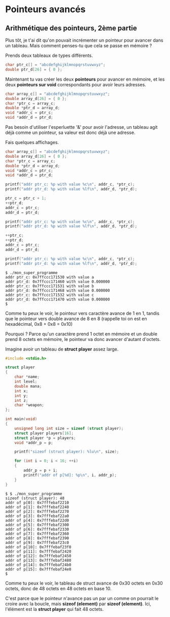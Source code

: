 # Pointeurs avancés

## Arithmétique des pointeurs, 2ème partie

Plus tôt, je t'ai dit qu'on pouvait incrémenter un pointeur pour avancer dans un
tableau. Mais comment penses-tu que cela se passe en mémoire ?

Prends deux tableaux de types différents.

```c
char ptr_c[] = "abcdefghijklmnopqrstuvwxyz";
double ptr_d[26] = { 0 };
```

Maintenant tu vas créer les deux **pointeurs** pour avancer en mémoire, et les
deux **pointeurs sur void** correspondants pour avoir leurs adresses.

```c
char array_c[] = "abcdefghijklmnopqrstuvwxyz";
double array_d[26] = { 0 };
char *ptr_c = array_c;
double *ptr_d = array_d;
void *addr_c = ptr_c;
void *addr_d = ptr_d;

```

Pas besoin d'utiliser l'esperluette '&' pour avoir l'adresse, un tableau agit
déjà comme un pointeur, sa valeur est donc déjà une adresse.

Fais quelques affichages.

```c
char array_c[] = "abcdefghijklmnopqrstuvwxyz";
double array_d[26] = { 0 };
char *ptr_c = array_c;
double *ptr_d = array_d;
void *addr_c = ptr_c;
void *addr_d = ptr_d;

printf("addr ptr_c: %p with value %c\n", addr_c, *ptr_c);
printf("addr ptr_d: %p with value %lf\n", addr_d, *ptr_d);

ptr_c = ptr_c + 1;
++ptr_d;
addr_c = ptr_c;
addr_d = ptr_d;

printf("addr ptr_c: %p with value %c\n", addr_c, *ptr_c);
printf("addr ptr_d: %p with value %lf\n", addr_d, *ptr_d);

++ptr_c;
++ptr_d;
addr_c = ptr_c;
addr_d = ptr_d;

printf("addr ptr_c: %p with value %c\n", addr_c, *ptr_c);
printf("addr ptr_d: %p with value %lf\n", addr_d, *ptr_d);
```
```text
$ ./mon_super_programme
addr ptr_c: 0x7ffccc171530 with value a
addr ptr_d: 0x7ffccc171460 with value 0.000000
addr ptr_c: 0x7ffccc171531 with value b
addr ptr_d: 0x7ffccc171468 with value 0.000000
addr ptr_c: 0x7ffccc171532 with value c
addr ptr_d: 0x7ffccc171470 with value 0.000000
$
```

Comme tu peux le voir, le pointeur vers caractère avance de 1 en 1, tandis que
le pointeur vers double avance de 8 en 8 (rappelle toi on est en hexadécimal,
0x8 + 0x8 = 0x10)

Pourquoi ? Parce qu'un caractère prend 1 octet en mémoire et un double prend 8
octets en mémoire, le pointeur va donc avancer d'autant d'octets.

Imagine avoir un tableau de **struct player** assez large.

```c
#include <stdio.h>

struct player
{
    char *name;
    int level;
    double mana;
    int x;
    int y;
    int z;
    char *weapon;
};

int main(void)
{
    unsigned long int size = sizeof (struct player);
    struct player players[16];
    struct player *p = players;
    void *addr_p = p;

    printf("sizeof (struct player): %lu\n", size);

    for (int i = 0; i < 16; ++i)
    {
        addr_p = p + i;
        printf("addr of p[%d]: %p\n", i, addr_p);
    }
}
```

```text
$ $ ./mon_super_programme
sizeof (struct player): 48
addr of p[0]: 0x7fffebaf2210
addr of p[1]: 0x7fffebaf2240
addr of p[2]: 0x7fffebaf2270
addr of p[3]: 0x7fffebaf22a0
addr of p[4]: 0x7fffebaf22d0
addr of p[5]: 0x7fffebaf2300
addr of p[6]: 0x7fffebaf2330
addr of p[7]: 0x7fffebaf2360
addr of p[8]: 0x7fffebaf2390
addr of p[9]: 0x7fffebaf23c0
addr of p[10]: 0x7fffebaf23f0
addr of p[11]: 0x7fffebaf2420
addr of p[12]: 0x7fffebaf2450
addr of p[13]: 0x7fffebaf2480
addr of p[14]: 0x7fffebaf24b0
addr of p[15]: 0x7fffebaf24e0
$
```

Comme tu peux le voir, le tableau de struct avance de 0x30 octets en 0x30 octets,
donc de 48 octets en 48 octets en base 10.

C'est parce que le pointeur n'avance pas un par un comme on pourrait le croire
avec la boucle, mais **sizeof (element)** par **sizeof (element)**. Ici,
l'élément est la **struct player** qui fait 48 octets.

